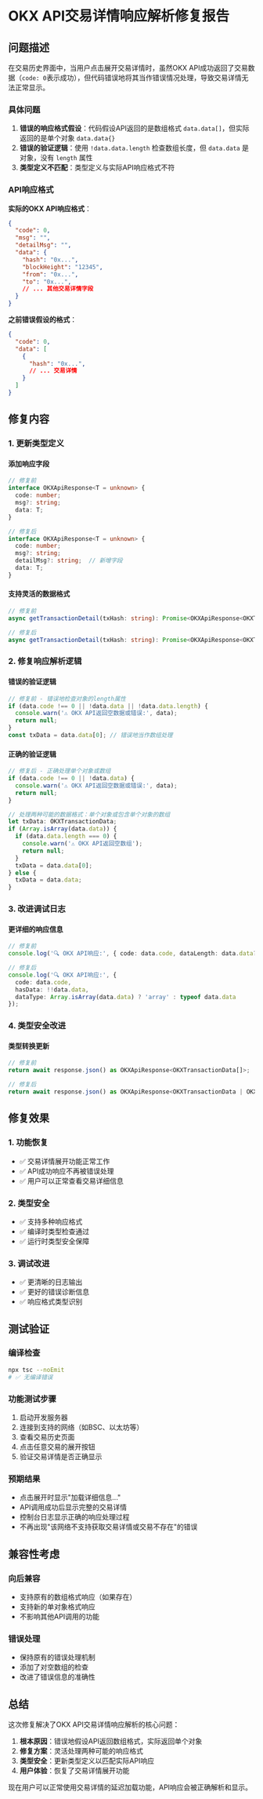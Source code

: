 # OKX API交易详情响应解析修复报告

## 问题描述

在交易历史界面中，当用户点击展开交易详情时，虽然OKX API成功返回了交易数据（`code: 0`表示成功），但代码错误地将其当作错误情况处理，导致交易详情无法正常显示。

### 具体问题

1. **错误的响应格式假设**：代码假设API返回的是数组格式 `data.data[]`，但实际返回的是单个对象 `data.data{}`
2. **错误的验证逻辑**：使用 `!data.data.length` 检查数组长度，但 `data.data` 是对象，没有 `length` 属性
3. **类型定义不匹配**：类型定义与实际API响应格式不符

### API响应格式

**实际的OKX API响应格式**：
```json
{
  "code": 0,
  "msg": "",
  "detailMsg": "",
  "data": {
    "hash": "0x...",
    "blockHeight": "12345",
    "from": "0x...",
    "to": "0x...",
    // ... 其他交易详情字段
  }
}
```

**之前错误假设的格式**：
```json
{
  "code": 0,
  "data": [
    {
      "hash": "0x...",
      // ... 交易详情
    }
  ]
}
```

## 修复内容

### 1. 更新类型定义

#### 添加响应字段
```typescript
// 修复前
interface OKXApiResponse<T = unknown> {
  code: number;
  msg?: string;
  data: T;
}

// 修复后
interface OKXApiResponse<T = unknown> {
  code: number;
  msg?: string;
  detailMsg?: string;  // 新增字段
  data: T;
}
```

#### 支持灵活的数据格式
```typescript
// 修复前
async getTransactionDetail(txHash: string): Promise<OKXApiResponse<OKXTransactionData[]> | null>

// 修复后
async getTransactionDetail(txHash: string): Promise<OKXApiResponse<OKXTransactionData | OKXTransactionData[]> | null>
```

### 2. 修复响应解析逻辑

#### 错误的验证逻辑
```typescript
// 修复前 - 错误地检查对象的length属性
if (data.code !== 0 || !data.data || !data.data.length) {
  console.warn('⚠️ OKX API返回空数据或错误:', data);
  return null;
}
const txData = data.data[0]; // 错误地当作数组处理
```

#### 正确的验证逻辑
```typescript
// 修复后 - 正确处理单个对象或数组
if (data.code !== 0 || !data.data) {
  console.warn('⚠️ OKX API返回空数据或错误:', data);
  return null;
}

// 处理两种可能的数据格式：单个对象或包含单个对象的数组
let txData: OKXTransactionData;
if (Array.isArray(data.data)) {
  if (data.data.length === 0) {
    console.warn('⚠️ OKX API返回空数组');
    return null;
  }
  txData = data.data[0];
} else {
  txData = data.data;
}
```

### 3. 改进调试日志

#### 更详细的响应信息
```typescript
// 修复前
console.log('🔍 OKX API响应:', { code: data.code, dataLength: data.data?.length });

// 修复后
console.log('🔍 OKX API响应:', { 
  code: data.code, 
  hasData: !!data.data, 
  dataType: Array.isArray(data.data) ? 'array' : typeof data.data 
});
```

### 4. 类型安全改进

#### 类型转换更新
```typescript
// 修复前
return await response.json() as OKXApiResponse<OKXTransactionData[]>;

// 修复后
return await response.json() as OKXApiResponse<OKXTransactionData | OKXTransactionData[]>;
```

## 修复效果

### 1. 功能恢复
- ✅ 交易详情展开功能正常工作
- ✅ API成功响应不再被错误处理
- ✅ 用户可以正常查看交易详细信息

### 2. 类型安全
- ✅ 支持多种响应格式
- ✅ 编译时类型检查通过
- ✅ 运行时类型安全保障

### 3. 调试改进
- ✅ 更清晰的日志输出
- ✅ 更好的错误诊断信息
- ✅ 响应格式类型识别

## 测试验证

### 编译检查
```bash
npx tsc --noEmit
# ✅ 无编译错误
```

### 功能测试步骤
1. 启动开发服务器
2. 连接到支持的网络（如BSC、以太坊等）
3. 查看交易历史页面
4. 点击任意交易的展开按钮
5. 验证交易详情是否正确显示

### 预期结果
- 点击展开时显示"加载详细信息..."
- API调用成功后显示完整的交易详情
- 控制台日志显示正确的响应处理过程
- 不再出现"该网络不支持获取交易详情或交易不存在"的错误

## 兼容性考虑

### 向后兼容
- 支持原有的数组格式响应（如果存在）
- 支持新的单对象格式响应
- 不影响其他API调用的功能

### 错误处理
- 保持原有的错误处理机制
- 添加了对空数组的检查
- 改进了错误信息的准确性

## 总结

这次修复解决了OKX API交易详情响应解析的核心问题：

1. **根本原因**：错误地假设API返回数组格式，实际返回单个对象
2. **修复方案**：灵活处理两种可能的响应格式
3. **类型安全**：更新类型定义以匹配实际API响应
4. **用户体验**：恢复了交易详情展开功能

现在用户可以正常使用交易详情的延迟加载功能，API响应会被正确解析和显示。
